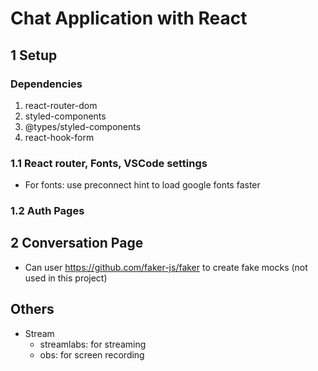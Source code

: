 # Chat Application with React

## 1 Setup

### Dependencies

1. react-router-dom
2. styled-components
3. @types/styled-components
4. react-hook-form

### 1.1 React router, Fonts, VSCode settings

- For fonts: use preconnect hint to load google fonts faster

### 1.2 Auth Pages

## 2 Conversation Page

- Can user https://github.com/faker-js/faker to create fake mocks (not used in this project)

## Others

- Stream
  - streamlabs: for streaming
  - obs: for screen recording

